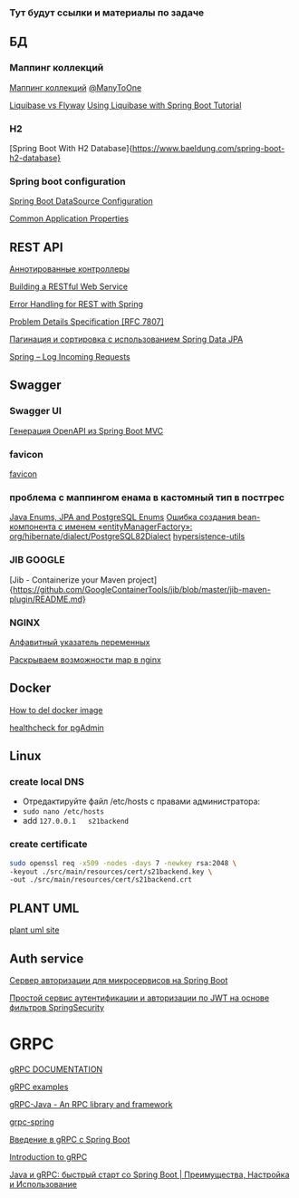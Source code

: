 ### Тут будут ссылки и материалы по задаче

## БД

### Маппинг коллекций

[Маппинг коллекций](https://javarush.com/quests/lectures/questhibernate.level13.lecture00)
[@ManyToOne](https://javarush.com/quests/lectures/questhibernate.level13.lecture01)

[Liquibase vs Flyway](https://www.baeldung.com/liquibase-vs-flyway)
[Using Liquibase with Spring Boot Tutorial](https://medium.com/@cat.edelveis/using-liquibase-with-spring-boot-tutorial-79245a0b79a6)

### H2

[Spring Boot With H2 Database]{https://www.baeldung.com/spring-boot-h2-database}

### Spring boot configuration

[Spring Boot DataSource Configuration](https://howtodoinjava.com/spring-boot2/datasource-configuration/)

[Common Application Properties](https://docs.spring.io/spring-boot/appendix/application-properties/index.html#appendix.application-properties.core)

## REST API

[Аннотированные контроллеры](https://javarush.com/quests/lectures/questspring.level05.lecture02)

[Building a RESTful Web Service](https://github.com/spring-guides/gs-rest-service)

[Error Handling for REST with Spring](https://www.baeldung.com/exception-handling-for-rest-with-spring)

[Problem Details Specification [RFC 7807]](https://howtodoinjava.com/spring-mvc/spring-problemdetail-errorresponse/)

[Пагинация и сортировка с использованием Spring Data JPA](https://www.baeldung.com/spring-data-jpa-pagination-sorting)

[Spring – Log Incoming Requests](https://www.baeldung.com/spring-http-logging)

## Swagger

### Swagger UI

[Генерация OpenAPI из Spring Boot MVC](https://habr.com/ru/articles/814061/)

### favicon

[favicon](https://www.favicon.cc/)

### проблема с маппингом енама в кастомный тип в постгрес

[Java Enums, JPA and PostgreSQL Enums](https://www.baeldung.com/java-enums-jpa-postgresql)
[Ошибка создания bean-компонента с именем «entityManagerFactory»: org/hibernate/dialect/PostgreSQL82Dialect](https://stackoverflow.com/questions/76493173/error-creating-bean-with-name-entitymanagerfactory-org-hibernate-dialect-pos)
[hypersistence-utils](https://github.com/vladmihalcea/hypersistence-utils)

### JIB GOOGLE

[Jib - Containerize your Maven project]{https://github.com/GoogleContainerTools/jib/blob/master/jib-maven-plugin/README.md}

### NGINX

[Алфавитный указатель переменных](http://nginx.org/ru/docs/varindex.html)

[Раскрываем возможности map в nginx](https://habr.com/ru/articles/231277/)

## Docker

[How to del docker image](https://stackoverflow.com/questions/65895928/how-to-delete-a-docker-image)

[healthcheck for pgAdmin](https://stackoverflow.com/questions/72272476/how-to-perform-docker-compose-healthcheck-for-pgadmin4)

## Linux

### create local DNS

* Отредактируйте файл /etc/hosts с правами администратора:
* `sudo nano /etc/hosts`
* add `127.0.0.1   s21backend`

### create certificate

```bash
sudo openssl req -x509 -nodes -days 7 -newkey rsa:2048 \
-keyout ./src/main/resources/cert/s21backend.key \
-out ./src/main/resources/cert/s21backend.crt
```

## PLANT UML

[plant uml site](https://plantuml.com/ru/)

## Auth service

[Сервер авторизации для микросервисов на Spring Boot](https://habr.com/ru/companies/otus/articles/681448/)

[Простой сервис аутентификации и авторизации по JWT на основе фильтров SpringSecurity](https://habr.com/ru/articles/781066/)

# GRPC

[gRPC DOCUMENTATION](https://grpc.io/)

[gRPC examples](https://github.com/grpc/grpc-java/tree/master/examples/example-tls)

[gRPC-Java - An RPC library and framework](https://github.com/grpc/grpc-java)

[grpc-spring](https://github.com/grpc-ecosystem/grpc-spring?tab=readme-ov-file#features)

[Введение в gRPC с Spring Boot](https://www.baeldung.com/spring-boot-grpc)

[Introduction to gRPC](https://www.baeldung.com/grpc-introduction)

[Java и gRPC: быстрый старт со Spring Boot | Преимущества, Настройка и Использование
](https://www.youtube.com/watch?v=Bj7g8voWJNU)
